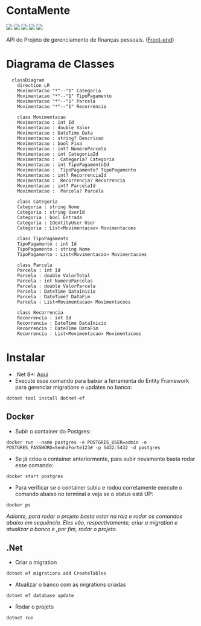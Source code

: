 # ContaMente

![](https://img.shields.io/badge/C%23-239120?style=for-the-badge&logo=c-sharp&logoColor=white)
![](https://img.shields.io/badge/.NET-5C2D91?style=for-the-badge&logo=.net&logoColor=white)
![](https://img.shields.io/badge/Microsoft_SQL_Server-CC2927?style=for-the-badge&logo=microsoft-sql-server&logoColor=white)
![](https://img.shields.io/badge/docker-%230db7ed.svg?style=for-the-badge&logo=docker&logoColor=white)
![](https://img.shields.io/badge/-Swagger-%23Clojure?style=for-the-badge&logo=swagger&logoColor=white)

API do Projeto de gerenciamento de finanças pessoais. ([Front-end](https://github.com/Ramon-Mateus/ContaMente))

# Diagrama de Classes

```mermaid
  classDiagram
    direction LR
    Movimentacao "*"--"1" Categoria
    Movimentacao "*"--"1" TipoPagamento
    Movimentacao "*"--"1" Parcela
    Movimentacao "*"--"1" Recorrencia

    class Movimentacao
    Movimentacao : int Id
    Movimentacao : double Valor
    Movimentacao : DateTime Data
    Movimentacao : string? Descricao
    Movimentacao : bool Fixa
    Movimentacao : int? NumeroParcela
    Movimentacao : int CategoriaId
    Movimentacao :  Categoria? Categoria
    Movimentacao : int TipoPagamentoId
    Movimentacao :  TipoPagamento? TipoPagamento
    Movimentacao : int? RecorrenciaId
    Movimentacao :  Recorrencia? Recorrencia
    Movimentacao : int? ParcelaId
    Movimentacao :  Parcela? Parcela

    class Categoria
    Categoria : string Nome
    Categoria : string UserId
    Categoria : bool Entrada
    Categoria : IdentityUser User
    Categoria : List<Movimentacao> Movimentacoes

    class TipoPagamento
    TipoPagamento : int Id
    TipoPagamento : string Nome
    TipoPagamento : List<Movimentacao> Movimentacoes

    class Parcela
    Parcela : int Id
    Parcela : double ValorTotal
    Parcela : int NumeroParcelas
    Parcela : double ValorParcela
    Parcela : DateTime DataInicio
    Parcela : DateTime? DataFim
    Parcela : List<Movimentacao> Movimentacoes

    class Recorrencia
    Recorrencia : int Id
    Recorrencia : DateTime DataInicio
    Recorrencia : DateTime DataFim
    Recorrencia : List<Movimentacao> Movimentacoes
```

# Instalar
- .Net 8+: [Aqui](https://dotnet.microsoft.com/pt-br/download)
- Execute esse comando para baixar a ferramenta do Entity Framework para gerenciar migrations e updates no banco:
```shell
dotnet tool install dotnet-ef
```

## Docker

- Subir o container do Postgres:
```shell
docker run --name postgres -e POSTGRES_USER=admin -e POSTGRES_PASSWORD=SenhaForte123# -p 5432:5432 -d postgres
```

- Se já criou o container anteriormente, para subir novamente basta rodar esse comando:
```shell
docker start postgres
```

- Para verificar se o container subiu e rodou corretamente execute o comando abaixo no terminal e veja se o status está UP:
```shell
docker ps
```

_Adiante, para rodar o projeto basta estar na raiz e rodar os comandos abaixo em sequência. Eles vão, respectivamente, criar a migration e atualizar o banco e ,por fim, rodar o projeto._

## .Net

- Criar a migration
```shell
dotnet ef migrations add CreateTables
```

- Atualizar o banco com as migrations criadas
```shell
dotnet ef database update
```

- Rodar o projeto
```shell
dotnet run
```

